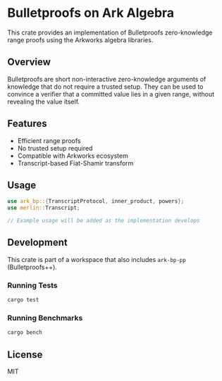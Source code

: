 # Bulletproofs on Ark Algebra

This crate provides an implementation of Bulletproofs zero-knowledge range proofs using the Arkworks algebra libraries.

## Overview

Bulletproofs are short non-interactive zero-knowledge arguments of knowledge that do not require a trusted setup. They can be used to convince a verifier that a committed value lies in a given range, without revealing the value itself.

## Features

- Efficient range proofs
- No trusted setup required
- Compatible with Arkworks ecosystem
- Transcript-based Fiat-Shamir transform

## Usage

```rust
use ark_bp::{TranscriptProtocol, inner_product, powers};
use merlin::Transcript;

// Example usage will be added as the implementation develops
```

## Development

This crate is part of a workspace that also includes `ark-bp-pp` (Bulletproofs++).

### Running Tests

```bash
cargo test
```

### Running Benchmarks

```bash
cargo bench
```

## License

MIT
